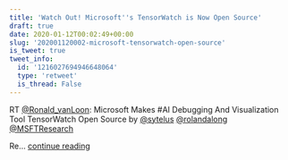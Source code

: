 ```yaml
---
title: 'Watch Out! Microsoft''s TensorWatch is Now Open Source'
draft: true
date: 2020-01-12T00:02:49+00:00
slug: '202001120002-microsoft-tensorwatch-open-source'
is_tweet: true
tweet_info:
  id: '1216027694946648064'
  type: 'retweet'
  is_thread: False
---
```




RT [@Ronald_vanLoon](https://x.com/Ronald_vanLoon): Microsoft Makes #AI Debugging And Visualization Tool TensorWatch Open Source
by [@sytelus](https://x.com/sytelus) [@rolandalong](https://x.com/rolandalong) [@MSFTResearch](https://x.com/MSFTResearch)

Re… [continue reading](https://x.com/sytelus/status/1216027694946648064)
